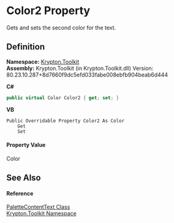 # Color2 Property


Gets and sets the second color for the text.



## Definition
**Namespace:** <a href="79d2eac2-21f4-54ff-7552-b20c33c30600.md">Krypton.Toolkit</a>  
**Assembly:** Krypton.Toolkit (in Krypton.Toolkit.dll) Version: 80.23.10.287+8d7660f9dc5efd033fabe008ebfb904beab6d444

**C#**
``` C#
public virtual Color Color2 { get; set; }
```
**VB**
``` VB
Public Overridable Property Color2 As Color
	Get
	Set
```



#### Property Value
Color

## See Also


#### Reference
<a href="0d149666-a1eb-62ed-6965-2dced308ea66.md">PaletteContentText Class</a>  
<a href="79d2eac2-21f4-54ff-7552-b20c33c30600.md">Krypton.Toolkit Namespace</a>  
